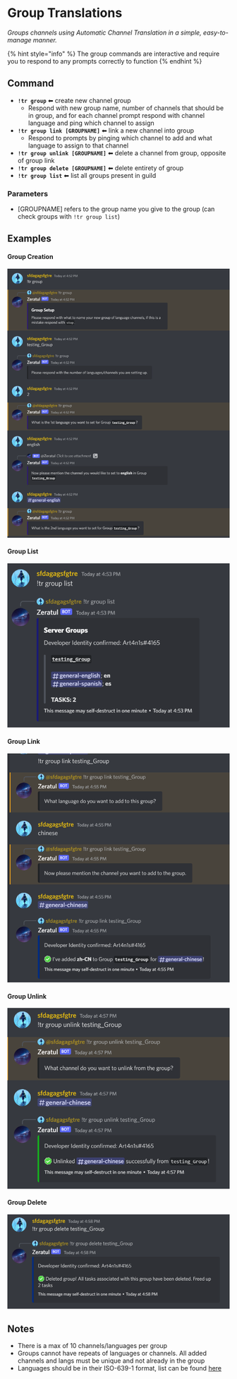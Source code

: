 # Group Translations

_Groups channels using Automatic Channel Translation in a simple, easy-to-manage manner._

{% hint style="info" %}
The group commands are interactive and require you to respond to any prompts correctly to function
{% endhint %}

## Command

* **`!tr group`** ⬅ create new channel group
  * Respond with new group name, number of channels that should be in group, and for each channel prompt respond with channel language and ping which channel to assign
* **`!tr group link [GROUPNAME]`** ⬅ link a new channel into group
  * Respond to prompts by pinging which channel to add and what language to assign to that channel
* **`!tr group unlink [GROUPNAME]`** ⬅ delete a channel from group, opposite of group link
* **`!tr group delete [GROUPNAME]`** ⬅ delete entirety of group
* **`!tr group list`** ⬅ list all groups present in guild

### Parameters

* \[GROUPNAME] refers to the group name you give to the group (can check groups with `!tr group list`)

## Examples



#### Group Creation

![Creating a group connects all the channels you assign to it interchangeably](<../../.gitbook/assets/image (10).png>)

#### Group List

![Lists all groups in server](<../../.gitbook/assets/image (2) (2).png>)

#### Group Link

![Linking a channel links in the channel to all channels in the group](<../../.gitbook/assets/image (13).png>)

#### Group Unlink

![Unlinking a channel does the opposite of linking a channel](<../../.gitbook/assets/image (11).png>)

#### Group Delete

![Deletes all tasks associated with group](<../../.gitbook/assets/image (14).png>)

## Notes

* There is a max of 10 channels/languages per group
* Groups cannot have repeats of languages or channels. All added channels and langs must be unique and not already in the group
* Languages should be in their ISO-639-1 format, list can be found [here](https://cloud.google.com/translate/docs/languages)
